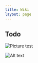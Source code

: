 ```yaml
---
title: Wiki
layout: page
---
```


## Todo


![Picture test](http://i.imgur.com/P13pIVp.jpg)


![Alt text][2]


[2]: http://i.imgur.com/P13pIVp.jpg  "Optional title attribute"